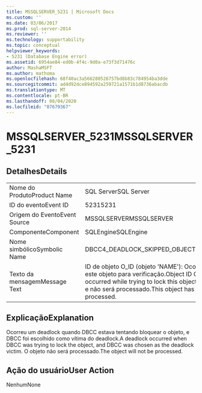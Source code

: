 ```yaml
---
title: MSSQLSERVER_5231 | Microsoft Docs
ms.custom: ''
ms.date: 03/06/2017
ms.prod: sql-server-2014
ms.reviewer: ''
ms.technology: supportability
ms.topic: conceptual
helpviewer_keywords:
- 5231 (Database Engine error)
ms.assetid: 6954ae84-ed0b-4f4c-9d0a-e73f3d71476c
author: MashaMSFT
ms.author: mathoma
ms.openlocfilehash: 68f40ac3a566280526757bd8b83c784954ba3dde
ms.sourcegitcommit: ad4d92dce894592a259721a1571b1d8736abacdb
ms.translationtype: MT
ms.contentlocale: pt-BR
ms.lasthandoff: 08/04/2020
ms.locfileid: "87679367"
---
```

# <a name="mssqlserver_5231"></a><span data-ttu-id="30f5a-102">MSSQLSERVER_5231</span><span class="sxs-lookup"><span data-stu-id="30f5a-102">MSSQLSERVER_5231</span></span>
    
## <a name="details"></a><span data-ttu-id="30f5a-103">Detalhes</span><span class="sxs-lookup"><span data-stu-id="30f5a-103">Details</span></span>  
  
|||  
|-|-|  
|<span data-ttu-id="30f5a-104">Nome do Produto</span><span class="sxs-lookup"><span data-stu-id="30f5a-104">Product Name</span></span>|<span data-ttu-id="30f5a-105">SQL Server</span><span class="sxs-lookup"><span data-stu-id="30f5a-105">SQL Server</span></span>|  
|<span data-ttu-id="30f5a-106">ID do evento</span><span class="sxs-lookup"><span data-stu-id="30f5a-106">Event ID</span></span>|<span data-ttu-id="30f5a-107">5231</span><span class="sxs-lookup"><span data-stu-id="30f5a-107">5231</span></span>|  
|<span data-ttu-id="30f5a-108">Origem do Evento</span><span class="sxs-lookup"><span data-stu-id="30f5a-108">Event Source</span></span>|<span data-ttu-id="30f5a-109">MSSQLSERVER</span><span class="sxs-lookup"><span data-stu-id="30f5a-109">MSSQLSERVER</span></span>|  
|<span data-ttu-id="30f5a-110">Componente</span><span class="sxs-lookup"><span data-stu-id="30f5a-110">Component</span></span>|<span data-ttu-id="30f5a-111">SQLEngine</span><span class="sxs-lookup"><span data-stu-id="30f5a-111">SQLEngine</span></span>|  
|<span data-ttu-id="30f5a-112">Nome simbólico</span><span class="sxs-lookup"><span data-stu-id="30f5a-112">Symbolic Name</span></span>|<span data-ttu-id="30f5a-113">DBCC4_DEADLOCK_SKIPPED_OBJECT</span><span class="sxs-lookup"><span data-stu-id="30f5a-113">DBCC4_DEADLOCK_SKIPPED_OBJECT</span></span>|  
|<span data-ttu-id="30f5a-114">Texto da mensagem</span><span class="sxs-lookup"><span data-stu-id="30f5a-114">Message Text</span></span>|<span data-ttu-id="30f5a-115">ID de objeto O_ID (objeto 'NAME'): Ocorreu um deadlock ao tentar bloquear este objeto para verificação.</span><span class="sxs-lookup"><span data-stu-id="30f5a-115">Object ID O_ID (object 'NAME'): A deadlock occurred while trying to lock this object for checking.</span></span> <span data-ttu-id="30f5a-116">Esse objeto foi ignorado e não será processado.</span><span class="sxs-lookup"><span data-stu-id="30f5a-116">This object has been skipped and will not be processed.</span></span>|  
  
## <a name="explanation"></a><span data-ttu-id="30f5a-117">Explicação</span><span class="sxs-lookup"><span data-stu-id="30f5a-117">Explanation</span></span>  
 <span data-ttu-id="30f5a-118">Ocorreu um deadlock quando DBCC estava tentando bloquear o objeto, e DBCC foi escolhido como vítima do deadlock.</span><span class="sxs-lookup"><span data-stu-id="30f5a-118">A deadlock occurred when DBCC was trying to lock the object, and DBCC was chosen as the deadlock victim.</span></span> <span data-ttu-id="30f5a-119">O objeto não será processado.</span><span class="sxs-lookup"><span data-stu-id="30f5a-119">The object will not be processed.</span></span>  
  
## <a name="user-action"></a><span data-ttu-id="30f5a-120">Ação do usuário</span><span class="sxs-lookup"><span data-stu-id="30f5a-120">User Action</span></span>  
 <span data-ttu-id="30f5a-121">Nenhum</span><span class="sxs-lookup"><span data-stu-id="30f5a-121">None</span></span>  
  
  
